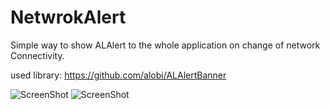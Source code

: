 NetwrokAlert
============

Simple way to show ALAlert to the whole application on change of network Connectivity.

used library:
https://github.com/alobi/ALAlertBanner 

![ScreenShot](https://dl.dropboxusercontent.com/u/32437361/connected_notif.png)
![ScreenShot](https://dl.dropboxusercontent.com/u/32437361/disconn_notif.png)
